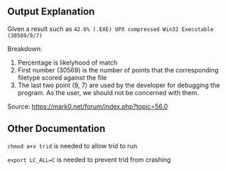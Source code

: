 ## Output Explanation

Given a result such as `42.6% (.EXE) UPX compressed Win32 Executable (30569/9/7)`

Breakdown:
1. Percentage is likelyhood of match
2. First number (30569) is the number of points that the corresponding filetype scored against the file
3. The last two point (9, 7) are used by the developer for debugging the program. As the user, we should not be concerned with them.

Source:
https://mark0.net/forum/index.php?topic=56.0

## Other Documentation
`chmod a+x trid` is needed to allow trid to run

`export LC_ALL=C` is needed to prevent trid from crashing
